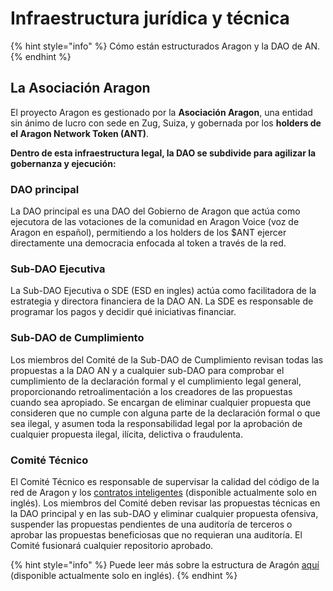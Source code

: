 # Infraestructura jurídica y técnica

{% hint style="info" %}
Cómo están estructurados Aragon y la DAO de AN.
{% endhint %}

## La Asociación Aragon

El proyecto Aragon es gestionado por la **Asociación Aragon**, una entidad sin ánimo de lucro con sede en Zug, Suiza, y gobernada por los **holders de el Aragon Network Token (ANT)**.&#x20;

**Dentro de esta infraestructura legal, la DAO se subdivide para agilizar la gobernanza y ejecución:**

### DAO principal

La DAO principal es una DAO del Gobierno de Aragon que actúa como ejecutora de las votaciones de la comunidad en Aragon Voice (voz de Aragon en español), permitiendo a los holders de los $ANT ejercer directamente una democracia enfocada al token a través de la red.

### Sub-DAO Ejecutiva

La Sub-DAO Ejecutiva o SDE (ESD en ingles) actúa como facilitadora de la estrategia y directora financiera de la DAO AN. La SDE es responsable de programar los pagos y decidir qué iniciativas financiar.



### Sub-DAO de Cumplimiento

Los miembros del Comité de la Sub-DAO de Cumplimiento revisan todas las propuestas a la DAO AN y a cualquier sub-DAO para comprobar el cumplimiento de la declaración formal y el cumplimiento legal general, proporcionando retroalimentación a los creadores de las propuestas cuando sea apropiado. Se encargan de eliminar cualquier propuesta que consideren que no cumple con alguna parte de la declaración formal o que sea ilegal, y asumen toda la responsabilidad legal por la aprobación de cualquier propuesta ilegal, ilícita, delictiva o fraudulenta.

### Comité Técnico

El Comité Técnico es responsable de supervisar la calidad del código de la red de Aragon y los [contratos inteligentes](https://en.wikipedia.org/wiki/Smart\_contract) (disponible actualmente solo en inglés). Los miembros del Comité deben revisar las propuestas técnicas en la DAO principal y en las sub-DAO y eliminar cualquier propuesta ofensiva, suspender las propuestas pendientes de una auditoría de terceros o aprobar las propuestas beneficiosas que no requieran una auditoría. El Comité fusionará cualquier repositorio aprobado.



{% hint style="info" %}
Puede leer más sobre la estructura de Aragón [aquí](https://andao.aragon.org/#Structure) (disponible actualmente solo en inglés).
{% endhint %}
